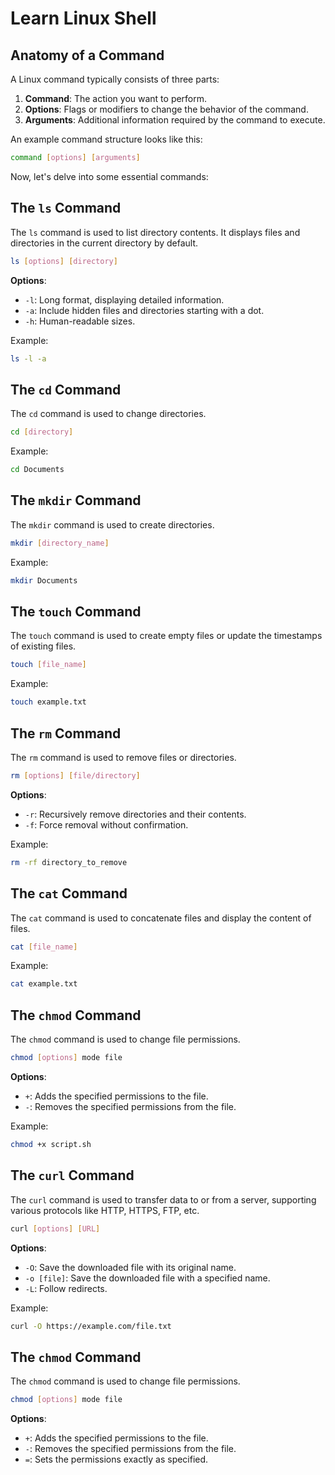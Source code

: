 # Learn Linux Shell


## Anatomy of a Command

A Linux command typically consists of three parts:

1. **Command**: The action you want to perform.
2. **Options**: Flags or modifiers to change the behavior of the command.
3. **Arguments**: Additional information required by the command to execute.

An example command structure looks like this:

```bash
command [options] [arguments]
```

Now, let's delve into some essential commands:

## The `ls` Command

The `ls` command is used to list directory contents. It displays files and directories in the current directory by default.

```bash
ls [options] [directory]
```

**Options**:

- `-l`: Long format, displaying detailed information.
- `-a`: Include hidden files and directories starting with a dot.
- `-h`: Human-readable sizes.

Example:

```bash
ls -l -a
```

## The `cd` Command

The `cd` command is used to change directories.

```bash
cd [directory]
```

Example:

```bash
cd Documents
```

## The `mkdir` Command

The `mkdir` command is used to create directories.

```bash
mkdir [directory_name]
```

Example:

```bash
mkdir Documents
```

## The `touch` Command

The `touch` command is used to create empty files or update the timestamps of existing files.

```bash
touch [file_name]
```

Example:

```bash
touch example.txt
```

## The `rm` Command

The `rm` command is used to remove files or directories.

```bash
rm [options] [file/directory]
```

**Options**:

- `-r`: Recursively remove directories and their contents.
- `-f`: Force removal without confirmation.

Example:

```bash
rm -rf directory_to_remove
```

## The `cat` Command

The `cat` command is used to concatenate files and display the content of files.

```bash
cat [file_name]
```

Example:

```bash
cat example.txt
```

## The `chmod` Command

The `chmod` command is used to change file permissions.

```bash
chmod [options] mode file
```

**Options**:

- `+`: Adds the specified permissions to the file.
- `-`: Removes the specified permissions from the file.

Example:

```bash
chmod +x script.sh
```

## The `curl` Command

The `curl` command is used to transfer data to or from a server, supporting various protocols like HTTP, HTTPS, FTP, etc.

```bash
curl [options] [URL]
```

**Options**:

- `-O`: Save the downloaded file with its original name.
- `-o [file]`: Save the downloaded file with a specified name.
- `-L`: Follow redirects.

Example:

```bash
curl -O https://example.com/file.txt
```

## The `chmod` Command

The `chmod` command is used to change file permissions.

```bash
chmod [options] mode file
```

**Options**:

- `+`: Adds the specified permissions to the file.
- `-`: Removes the specified permissions from the file.
- `=`: Sets the permissions exactly as specified.

